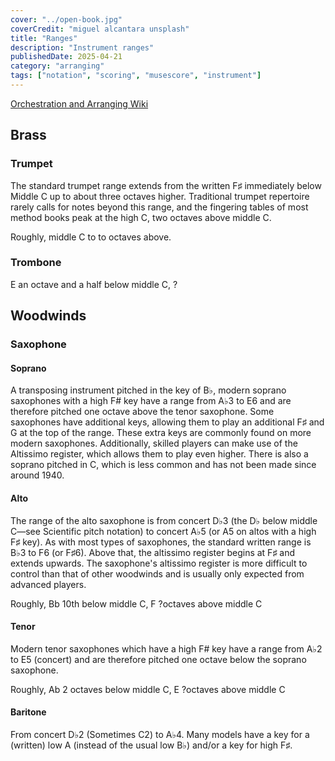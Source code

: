 ```yaml
---
cover: "../open-book.jpg"
coverCredit: "miguel alcantara unsplash"
title: "Ranges"
description: "Instrument ranges"
publishedDate: 2025-04-21
category: "arranging"
tags: ["notation", "scoring", "musescore", "instrument"]
---
```


[Orchestration and Arranging Wiki](https://arranging.fandom.com/wiki/Orchestration_and_Arranging_Wiki)

## Brass

### Trumpet

The standard trumpet range extends from the written F♯ immediately below Middle C up to about three octaves higher. Traditional trumpet repertoire rarely calls for notes beyond this range, and the fingering tables of most method books peak at the high C, two octaves above middle C.

Roughly, middle C to to octaves above.

### Trombone

E an octave and a half below middle C, ?

## Woodwinds

### Saxophone

#### Soprano

A transposing instrument pitched in the key of B♭, modern soprano saxophones with a high F# key have a range from A♭3 to E6 and are therefore pitched one octave above the tenor saxophone. Some saxophones have additional keys, allowing them to play an additional F♯ and G at the top of the range. These extra keys are commonly found on more modern saxophones. Additionally, skilled players can make use of the Altissimo register, which allows them to play even higher. There is also a soprano pitched in C, which is less common and has not been made since around 1940.

#### Alto

The range of the alto saxophone is from concert D♭3 (the D♭ below middle C—see Scientific pitch notation) to concert A♭5 (or A5 on altos with a high F♯ key). As with most types of saxophones, the standard written range is B♭3 to F6 (or F♯6). Above that, the altissimo register begins at F♯ and extends upwards. The saxophone's altissimo register is more difficult to control than that of other woodwinds and is usually only expected from advanced players.

Roughly, Bb 10th below middle C, F ?octaves above middle C

#### Tenor

Modern tenor saxophones which have a high F# key have a range from A♭2 to E5 (concert) and are therefore pitched one octave below the soprano saxophone.

Roughly, Ab 2 octaves below middle C, E ?octaves above middle C

#### Baritone

From concert D♭2 (Sometimes C2) to A♭4. Many models have a key for a (written) low A (instead of the usual low B♭) and/or a key for high F♯.
